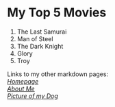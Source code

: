 <h1> My Top 5 Movies </h1>

<ol>
<li> The Last Samurai </li>
  <li> Man of Steel </li>
  <li> The Dark Knight </li>
  <li> Glory </li>
  <li> Troy </li>
  </ol>

Links to my other markdown pages: \
[<em> Homepage </em>](README.md)\
[<em> About Me </em>](AboutMe.md)\
[<em>Picture of my Dog</em>](Picture.md)
